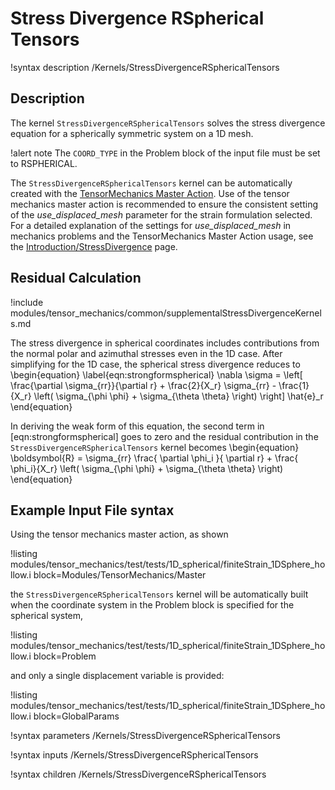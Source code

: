 # Stress Divergence RSpherical Tensors

!syntax description /Kernels/StressDivergenceRSphericalTensors

## Description

The kernel `StressDivergenceRSphericalTensors` solves the stress divergence equation for a
spherically symmetric system on a 1D mesh.

!alert note
The `COORD_TYPE` in the Problem block of the input file must be set to RSPHERICAL.

The `StressDivergenceRSphericalTensors` kernel can be automatically created with the
[TensorMechanics Master Action](/systems/Modules/TensorMechanics/Master/index.md). Use of the tensor
mechanics master action is recommended to ensure the consistent setting of the *use_displaced_mesh*
parameter for the strain formulation selected.  For a detailed explanation of the settings for
_use_displaced_mesh_ in mechanics problems and the TensorMechanics Master Action usage, see the
[Introduction/StressDivergence](/StressDivergence.md) page.

## Residual Calculation

!include modules/tensor_mechanics/common/supplementalStressDivergenceKernels.md

The stress divergence in spherical coordinates includes contributions from the normal polar and
azimuthal stresses even in the 1D case.  After simplifying for the 1D case, the spherical stress
divergence reduces to
\begin{equation}
\label{eqn:strongformspherical}
\nabla \sigma  =  \left[ \frac{\partial \sigma_{rr}}{\partial r} + \frac{2}{X_r} \sigma_{rr} - \frac{1}{X_r} \left( \sigma_{\phi \phi} + \sigma_{\theta \theta} \right)  \right] \hat{e}_r
\end{equation}

In deriving the weak form of this equation, the second term in [eqn:strongformspherical]
goes to zero and the residual contribution in the `StressDivergenceRSphericalTensors` kernel becomes
\begin{equation}
\boldsymbol{R} = \sigma_{rr} \frac{ \partial \phi_i }{ \partial r} + \frac{ \phi_i}{X_r} \left( \sigma_{\phi \phi} + \sigma_{\theta \theta} \right)
\end{equation}

## Example Input File syntax

Using the tensor mechanics master action, as shown

!listing modules/tensor_mechanics/test/tests/1D_spherical/finiteStrain_1DSphere_hollow.i
         block=Modules/TensorMechanics/Master

the `StressDivergenceRSphericalTensors` kernel will be automatically built when the coordinate system
in the Problem block is specified for the spherical system,

!listing modules/tensor_mechanics/test/tests/1D_spherical/finiteStrain_1DSphere_hollow.i block=Problem

and only a single displacement variable is provided:

!listing modules/tensor_mechanics/test/tests/1D_spherical/finiteStrain_1DSphere_hollow.i block=GlobalParams

!syntax parameters /Kernels/StressDivergenceRSphericalTensors

!syntax inputs /Kernels/StressDivergenceRSphericalTensors

!syntax children /Kernels/StressDivergenceRSphericalTensors
